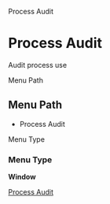 
Process Audit
# Process Audit


Audit process use

Menu Path
## Menu Path



- Process Audit

Menu Type
### Menu Type

**Window**


[Process Audit](functional-guide/window/window-process-audit.md)